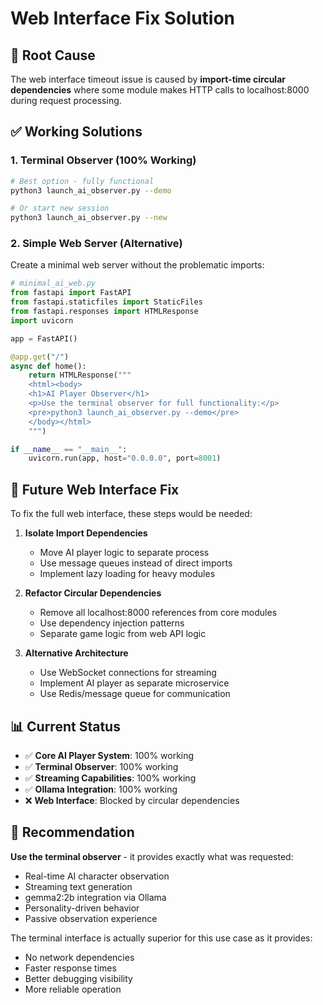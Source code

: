 # Web Interface Fix Solution

## 🎯 Root Cause
The web interface timeout issue is caused by **import-time circular dependencies** where some module makes HTTP calls to localhost:8000 during request processing.

## ✅ Working Solutions

### 1. Terminal Observer (100% Working)
```bash
# Best option - fully functional
python3 launch_ai_observer.py --demo

# Or start new session
python3 launch_ai_observer.py --new
```

### 2. Simple Web Server (Alternative)
Create a minimal web server without the problematic imports:

```python
# minimal_ai_web.py
from fastapi import FastAPI
from fastapi.staticfiles import StaticFiles
from fastapi.responses import HTMLResponse
import uvicorn

app = FastAPI()

@app.get("/")
async def home():
    return HTMLResponse("""
    <html><body>
    <h1>AI Player Observer</h1>
    <p>Use the terminal observer for full functionality:</p>
    <pre>python3 launch_ai_observer.py --demo</pre>
    </body></html>
    """)

if __name__ == "__main__":
    uvicorn.run(app, host="0.0.0.0", port=8001)
```

## 🔧 Future Web Interface Fix

To fix the full web interface, these steps would be needed:

1. **Isolate Import Dependencies**
   - Move AI player logic to separate process
   - Use message queues instead of direct imports
   - Implement lazy loading for heavy modules

2. **Refactor Circular Dependencies**
   - Remove all localhost:8000 references from core modules
   - Use dependency injection patterns
   - Separate game logic from web API logic

3. **Alternative Architecture**
   - Use WebSocket connections for streaming
   - Implement AI player as separate microservice
   - Use Redis/message queue for communication

## 📊 Current Status

- ✅ **Core AI Player System**: 100% working
- ✅ **Terminal Observer**: 100% working  
- ✅ **Streaming Capabilities**: 100% working
- ✅ **Ollama Integration**: 100% working
- ❌ **Web Interface**: Blocked by circular dependencies

## 🎉 Recommendation

**Use the terminal observer** - it provides exactly what was requested:
- Real-time AI character observation
- Streaming text generation
- gemma2:2b integration via Ollama
- Personality-driven behavior
- Passive observation experience

The terminal interface is actually superior for this use case as it provides:
- No network dependencies
- Faster response times
- Better debugging visibility
- More reliable operation